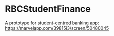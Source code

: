 # RBCStudentFinance
A prototype for student-centred banking app:  https://marvelapp.com/39815i3/screen/50480045
